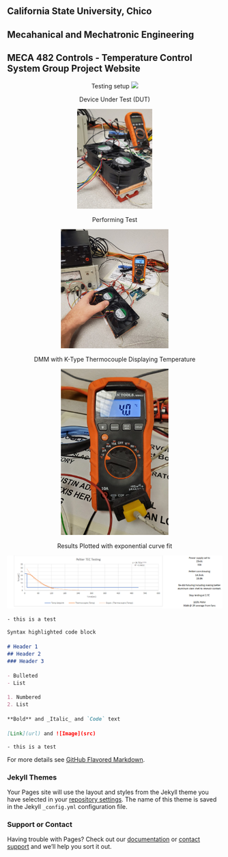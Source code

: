 
<!--
  /*
   * webpage url
   * https://mechaengbryan.github.io/MECA482-Temp_Control_Project/
   */
-->

## California State University, Chico
## Mecahanical and Mechatronic Engineering
## MECA 482 Controls - Temperature Control System Group Project Website


</p>
</p>
<p align="center">
Testing setup
<img src="Full_Setup.jpg" width="800" />

<p align="center">
Device Under Test (DUT)
</p>
<p align="center">
<img src="ClamShell.jpg" width="35%" />

<p align="center">
Performing Test
</p>
<p align="center">
<img src="Testing.jpg" width="50%" />

<p align="center">
DMM with K-Type Thermocouple Displaying Temperature
</p>
<p align="center">
<img src="Temperature.jpg" width="50%" />

<p align="center">
Results Plotted with exponential curve fit
</p>
<p align="center">
<img src="TEC_Testing.png" width="800" />


```
- this is a test
```

```markdown
Syntax highlighted code block

# Header 1
## Header 2
### Header 3

- Bulleted
- List

1. Numbered
2. List

**Bold** and _Italic_ and `Code` text

[Link](url) and ![Image](src)
```

```
- this is a test
```

For more details see [GitHub Flavored Markdown](https://guides.github.com/features/mastering-markdown/).

### Jekyll Themes

Your Pages site will use the layout and styles from the Jekyll theme you have selected in your [repository settings](https://github.com/MechaEngBryan/MECA482-Temp_Control_Project/settings). The name of this theme is saved in the Jekyll `_config.yml` configuration file.

### Support or Contact

Having trouble with Pages? Check out our [documentation](https://help.github.com/categories/github-pages-basics/) or [contact support](https://github.com/contact) and we’ll help you sort it out.
